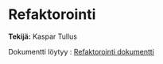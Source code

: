 # Refaktorointi

**Tekijä:** Kaspar Tullus

Dokumentti löytyy : [Refaktorointi dokumentti](https://github.com/Kaspaaro/Kivi_Sakset_Paperi_Java/blob/master/Pelin%20Refaktorointi%20dokumentti%20(Kaspar%20Tullus).pdf)
